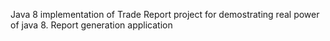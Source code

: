Java 8 implementation of Trade Report project for demostrating real power of java 8. 
Report generation application

